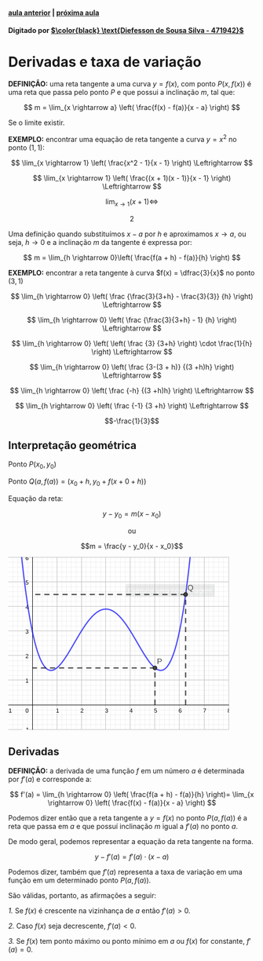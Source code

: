 ﻿#### [aula anterior](./23-09-19-assintotas-verticais-e-horizontais.html) | [próxima aula](25-09-19-limites-e-continuidade.html)

#### Digitado por [$\color{black} \text{Diefesson de Sousa Silva - 471942}$](mailto://diefesson.so@gmail.com)

# Derivadas e taxa de variação

**DEFINIÇÃO:** uma reta tangente a uma curva $y = f(x)$, com ponto $P(x, f(x))$ é uma reta que passa pelo ponto $P$ e que possui a inclinação $m$, tal que:

$$
m = \lim_{x \rightarrow a} \left(
\frac{f(x) - f(a)}{x - a}
\right)
$$

Se o limite existir.

**EXEMPLO:** encontrar uma equação de reta tangente a curva $y = x^2$ no ponto $(1, 1)$:

$$
\lim_{x \rightarrow 1} \left(
\frac{x^2 - 1}{x - 1}
\right) \Leftrightarrow
$$

$$
\lim_{x \rightarrow 1} \left(
\frac{(x + 1)(x - 1)}{x - 1}
\right) \Leftrightarrow
$$

$$
\lim_{x \rightarrow 1} \left(
x + 1
\right) \Leftrightarrow
$$

$$2$$

Uma definição quando substituímos $x - a$
por $h$ e aproximamos $x \rightarrow a$, ou seja, $h \rightarrow 0$ e a inclinação $m$ da tangente é expressa por:

$$
m = \lim_{h \rightarrow 0}\left(
\frac{f(a + h) - f(a)}{h}
\right)
$$

**EXEMPLO:** encontrar a reta tangente  à curva $f(x) = \dfrac{3}{x}$ no ponto $(3, 1)$

$$
\lim_{h \rightarrow 0} \left(
\frac
{\frac{3}{3+h} - \frac{3}{3}}
{h}
\right) \Leftrightarrow
$$

$$
\lim_{h \rightarrow 0} \left(
\frac
{\frac{3}{3+h} - 1}
{h}
\right) \Leftrightarrow
$$

$$
\lim_{h \rightarrow 0} \left(
\left(
\frac
{3}
{3+h}
\right) \cdot \frac{1}{h}
\right) \Leftrightarrow
$$

$$
\lim_{h \rightarrow 0} \left(
\frac
{3-(3 + h)}
{(3 +h)h}
\right) \Leftrightarrow
$$

$$
\lim_{h \rightarrow 0} \left(
\frac
{-h}
{(3 +h)h}
\right) \Leftrightarrow
$$

$$
\lim_{h \rightarrow 0} \left(
\frac
{-1}
{3 +h}
\right) \Leftrightarrow
$$

$$-\frac{1}{3}$$

## Interpretação geométrica

Ponto $P(x_0, y_0)$

Ponto $Q(a, f(a)) = (x_0 + h, y_0 + f(x+0 + h))$

Equação da reta:

$$y-y_0 = m(x-x_0)$$

$$\text{ou}$$

$$m = \frac{y - y_0}{x - x_0}$$

![variacao](./img/variacao.png)

## Derivadas

**DEFINIÇÃO:** a derivada de uma função $f$ em um número $a$ é determinada por $f'(a)$ e corresponde a:

$$
f'(a) =
\lim_{h \rightarrow 0} \left( \frac{f(a + h) - f(a)}{h} \right)=
\lim_{x \rightarrow 0} \left( \frac{f(x) - f(a)}{x - a} \right)
$$

Podemos dizer então que a reta tangente a $y = f(x)$ no ponto $P(a, f(a))$ é a reta que passa em $a$ e que possuí inclinação $m$ igual a $f'(a)$ no ponto $a$.

De modo geral, podemos representar a equação da reta tangente na forma.

$$y - f'(a) = f'(a) \cdot (x - a)$$

Podemos dizer, também que $f'(a)$ representa a taxa de variação em uma função em um determinado ponto $P(a, f(a))$.

São válidas, portanto, as afirmações a seguir:

*1.* Se $f(x)$ é crescente na vizinhança de $a$ então $f'(a) > 0$.

*2.* Caso $f(x)$ seja decrescente, $f'(a) < 0$.

*3.* Se $f(x)$ tem ponto máximo ou ponto mínimo em $a$ ou $f(x)$ for constante, $f'(a) = 0$.
